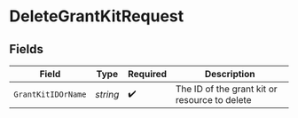 # DeleteGrantKitRequest


## Fields

| Field                                         | Type                                          | Required                                      | Description                                   |
| --------------------------------------------- | --------------------------------------------- | --------------------------------------------- | --------------------------------------------- |
| `GrantKitIDOrName`                            | *string*                                      | :heavy_check_mark:                            | The ID of the grant kit or resource to delete |